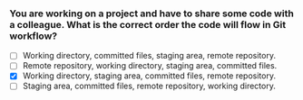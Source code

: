 ### You are working on a project and have to share some code with a colleague. What is the correct order the code will flow in Git workflow?

- [ ] Working directory, committed files, staging area, remote repository.
- [ ] Remote repository, working directory, staging area, committed files.
- [x] Working directory, staging area, committed files, remote repository.
- [ ] Staging area, committed files, remote repository, working directory.
